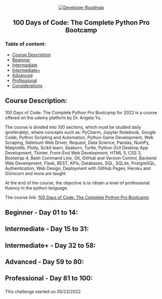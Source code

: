 <p align="center">
  <a href="https://github.com/marcoshsq/100DaysOfCode">
    <img src="https://www.python.org/static/community_logos/python-logo-inkscape.svg" alt="Developer Roadmap" >
  </a>
</p>
  <h2 align="center">100 Days of Code: The Complete Python Pro Bootcamp</h2>
</div>

### Table of content:

- [Course Description]()
- [Beginner]()
- [Intermediate]()
- [Intermediate+]()
- [Advanced]()
- [Professional]()
- [Considerations]()

## Course Description:

100 Days of Code: The Complete Python Pro Bootcamp for 2022 is a course offered on the udemy platform by Dr. Angela Yu. 

The course is divided into 100 sections, which must be studied daily (preferably), where concepts such as: PyCharm, Jupyter Notebook, Google Colab, Python Scripting and Automation, Python Game Development, Web Scraping, Selenium Web Driver, Request, Data Science, Pandas, NumPy, Matplotlib, Plotly, Scikit learn, Seaborn, Turtle, Python GUI Desktop App Development, Tkinter, Front-End Web Development, HTML 5, CSS 3, Bootstrap 4, Bash Command Line, Git, GitHub and Version Control, Backend Web Development, Flask, REST, APIs, Databases, SQL, SQLite, PostgreSQL, Authentication, Web Design, Deployment with GitHub Pages, Heroku and GUnicorn and more are taught

At the end of the course, the objective is to obtain a level of professional fluency in the python language.

The course link: [100 Days of Code: The Complete Python Pro Bootcamp](https://www.udemy.com/course/100-days-of-code/)

## Beginner - Day 01 to 14:
## Intermediate - Day 15 to 31:
## Intermediate+ - Day 32 to 58:
## Advanced - Day 59 to 80:
## Professional - Day 81 to 100:

###

This challenge started on 05/23/2022
